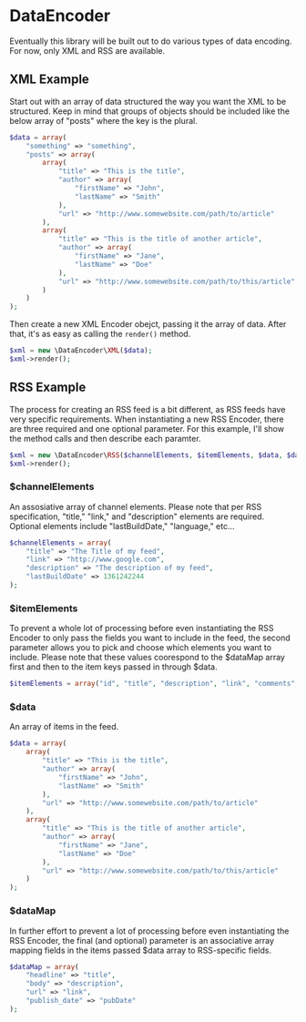 # DataEncoder

Eventually this library will be built out to do various types of data encoding. For now, only XML and RSS are available.

## XML Example

Start out with an array of data structured the way you want the XML to be structured. Keep in mind that groups of objects should be included like the below array of "posts" where the key is the plural.

```php
$data = array(
	"something" => "something",
	"posts" => array(
		array(
			"title" => "This is the title",
			"author" => array(
				"firstName" => "John",
				"lastName" => "Smith"
			),
			"url" => "http://www.somewebsite.com/path/to/article"
		),
		array(
			"title" => "This is the title of another article",
			"author" => array(
				"firstName" => "Jane",
				"lastName" => "Doe"
			),
			"url" => "http://www.somewebsite.com/path/to/this/article"
		)
	)
);
```

Then create a new XML Encoder obejct, passing it the array of data. After that, it's as easy as calling the <code>render()</code> method.

```php
$xml = new \DataEncoder\XML($data);
$xml->render();
```

## RSS Example

The process for creating an RSS feed is a bit different, as RSS feeds have very specific requirements. When instantiating a new RSS Encoder, there are three required and one optional parameter. For this example, I'll show the method calls and then describe each paramter.

```php
$xml = new \DataEncoder\RSS($channelElements, $itemElements, $data, $dataMap);
$xml->render();
```

### $channelElements

An assosiative array of channel elements. Please note that per RSS specification, "title," "link," and "description" elements are required. Optional elements include "lastBuildDate," "language," etc...

```php
$channelElements = array(
	"title" => "The Title of my feed",
	"link" => "http://www.google.com",
	"description" => "The description of my feed",
	"lastBuildDate" => 1361242244
);
```


### $itemElements

To prevent a whole lot of processing before even instantiating the RSS Encoder to only pass the fields you want to include in the feed, the second parameter allows you to pick and choose which elements you want to include. Please note that these values coorespond to the $dataMap array first and then to the item keys passed in through $data.

```php
$itemElements = array("id", "title", "description", "link", "comments", "pubDate");
```


### $data
An array of items in the feed.

```php
$data = array(
	array(
		"title" => "This is the title",
		"author" => array(
			"firstName" => "John",
			"lastName" => "Smith"
		),
		"url" => "http://www.somewebsite.com/path/to/article"
	),
	array(
		"title" => "This is the title of another article",
		"author" => array(
			"firstName" => "Jane",
			"lastName" => "Doe"
		),
		"url" => "http://www.somewebsite.com/path/to/this/article"
	)
);
```


### $dataMap

In further effort to prevent a lot of processing before even instantiating the RSS Encoder, the final (and optional) parameter is an associative array mapping fields in the items passed $data array to RSS-specific fields.

```php
$dataMap = array(
	"headline" => "title",                         
	"body" => "description",
	"url" => "link",
	"publish_date" => "pubDate"
);
```